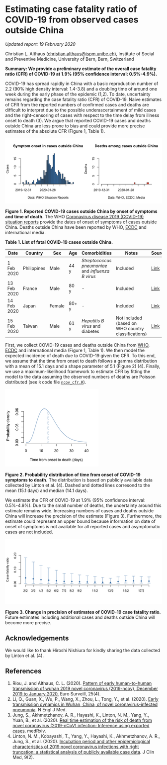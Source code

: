 # Estimating case fatality ratio of COVID-19 from observed cases outside China

*Updated report: 19 February 2020*

Christian L. Althaus (christian.althaus@ispm.unibe.ch), Institute of Social and Preventive Medicine, University of Bern, Bern, Switzerland

**Summary: We provide a preliminary estimate of the overall case fatality ratio (CFR) of COVID-19 at 1.9% (95% confidence interval: 0.5%-4.9%).**

COVID-19 has spread rapidly in China with a basic reproduction number of 2.2 (90% high density interval: 1.4-3.8) and a doubling time of around one week during the early phase of the epidemic (1,2). To date, uncertainty remains regarding the case fatality ratio (CFR) of COVID-19. Naive estimates of CFR from the reported numbers of confirmed cases and deaths are difficult to interpret due to the possible underascertainment of mild cases and the right-censoring of cases with respect to the time delay from illness onset to death (3). We argue that reported COVID-19 cases and deaths outside China are less prone to bias and could provide more precise estimates of the absolute CFR (Figure 1, Table 1).

![](figures/ncov_cases.png)

**Figure 1. Reported COVID-19 cases outside China by onset of symptoms and time of death.** The WHO [Coronavirus disease 2019 (COVID-19) situation reports](https://www.who.int/emergencies/diseases/novel-coronavirus-2019/situation-reports/) provide the dates of onset of symptoms of cases outside China. Deaths outside China have been reported by WHO, [ECDC](https://www.ecdc.europa.eu/en/novel-coronavirus-china) and international media.

**Table 1. List of fatal COVID-19 cases outside China.**

Date | Country | Sex | Age | Comorbidities | Notes | Source
--- | --- | --- | --- | --- | --- | ---
1 Feb 2020 | Philippines | Male | 44 y | *Streptococcus pneumoniae* and *influenza B virus* | Included | [Link](https://www.theguardian.com/global-development/2020/feb/02/coronavirus-deaths-hong-kong-health-workers-to-strike-china-border-)
13 Feb 2020 | France | Male | 80 y | - | Included | [Link](https://www.theguardian.com/world/2020/feb/15/chinese-tourist-in-france-becomes-europes-first-coronavirus-fatality)
14 Feb 2020 | Japan | Female | 80+ y | - | Included | [Link](https://www.theguardian.com/world/2020/feb/13/japan-reports-first-coronavirus-death-as-44-more-cases-confirmed-aboard-cruise-ship)
15 Feb 2020 | Taiwan | Male | 61 y | *Hepatitis B virus* and diabetes | Not included (based on WHO country classifications) | [Link](https://www.theguardian.com/world/2020/feb/16/taiwan-reports-first-death-from-coronavirus)

First, we collect COVID-19 cases and deaths outside China from [WHO](https://www.who.int/emergencies/diseases/novel-coronavirus-2019/situation-reports/), [ECDC](https://www.ecdc.europa.eu/en/novel-coronavirus-china) and international media (Figure 1, Table 1). We then model the expected incidence of death due to COVID-19 given the CFR. To this end, we assume that the time from onset to death follows a gamma distribution with a mean of 15.1 days and a shape parameter of 5.1 (Figure 2) (4). Finally, we use a maximum-likelihood framework to estimate CFR by fitting the model to the data assuming the observed numbers of deaths are Poisson distributed (see `R` code file [`ncov_cfr.R`](ncov_cfr.R)).

![](figures/ncov_dist.png)

**Figure 2. Probability distribution of time from onset of COVID-19 symptoms to death.** The distribution is based on publicly available data collected by Linton et al. (4). Dashed and dotted lines corresond to the mean (15.1 days) and median (14.1 days).

We estimate the CFR of COVID-19 at 1.9% (95% confidence interval: 0.5%-4.9%). Due to the small number of deaths, the uncertainty around this estimate remains wide. Increasing numbers of cases and deaths outside China will increase the precision of the estimate (Figure 3). Furthermore, the estimate could represent an upper bound because information on date of onset of symptoms is not available for all reported cases and asymptomatic cases are not included.

![](figures/ncov_cfr.png)

**Figure 3. Change in precision of estimates of COVID-19 case fatality ratio.** Future estimates including additional cases and deaths outside China will become more precise.

## Acknowledgements
We would like to thank Hiroshi Nishiura for kindly sharing the data collected by Linton et al. (4).

## References

1. Riou, J. and Althaus, C. L. (2020). [Pattern of early human-to-human transmission of wuhan 2019 novel coronavirus (2019-ncov), December 2019 to January 2020.](https://doi.org/10.2807/1560-7917.ES.2020.25.4.2000058) Euro Surveill, 25(4).
2. Li, Q., Guan, X., Wu, P., Wang, X., Zhou, L., Tong, Y., et al. (2020). [Early transmission dynamics in Wuhan, China, of novel coronavirus-infected pneumonia](https://doi.org/10.1056/NEJMoa2001316). N Engl J Med.
3. Jung, S., Akhmetzhanov, A. R., Hayashi, K., Linton, N. M., Yang, Y., Yuan, B., et al. (2020). [Real time estimation of the risk of death from novel coronavirus (2019-nCoV) infection: Inference using exported cases](http://dx.doi.org/10.1101/2020.01.29.20019547). medRxiv.
4. Linton, N. M., Kobayashi, T., Yang, Y., Hayashi, K., Akhmetzhanov, A. R., Jung, S., et al. (2020). [Incubation period and other epidemiological characteristics of 2019 novel coronavirus infections with right truncation: a statistical analysis of publicly available case data](https://doi.org/10.3390/jcm9020538). J Clin Med, 9(2).
